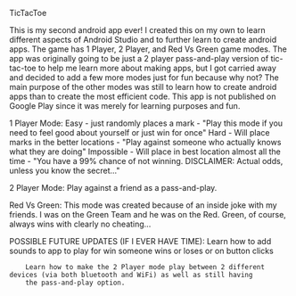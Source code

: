 TicTacToe

This is my second android app ever! I created this on my own to learn different aspects of Android Studio and to further learn
to create android apps. The game has 1 Player, 2 Player, and Red Vs Green game modes. The app was originally going to be just a 2 player
pass-and-play version of tic-tac-toe to help me learn more about making apps, but I got carried away and decided to add a few more modes
just for fun because why not? The main purpose of the other modes was still to learn how to create android apps than to create the most
efficient code. This app is not published on Google Play since it was merely for learning purposes and fun.

1 Player Mode:
        Easy - just randomly places a mark - "Play this mode if you need to feel good about yourself or just win for once"
        Hard - Will place marks in the better locations - "Play against someone who actually knows what they are doing"
        Impossible - Will place in best location almost all the time - "You have a 99% chance of not winning. DISCLAIMER: Actual odds, unless you know the secret..."
        
2 Player Mode:
       Play against a friend as a pass-and-play.
      
Red Vs Green:
        This mode was created because of an inside joke with my friends. I was on the Green Team and he was on the Red. Green, of
        course, always wins with clearly no cheating...
        



POSSIBLE FUTURE UPDATES (IF I EVER HAVE TIME):
        Learn how to add sounds to app to play for win someone wins or loses or on button clicks
        
        Learn how to make the 2 Player mode play between 2 different devices (via both bluetooth and WiFi) as well as still having
        the pass-and-play option.
